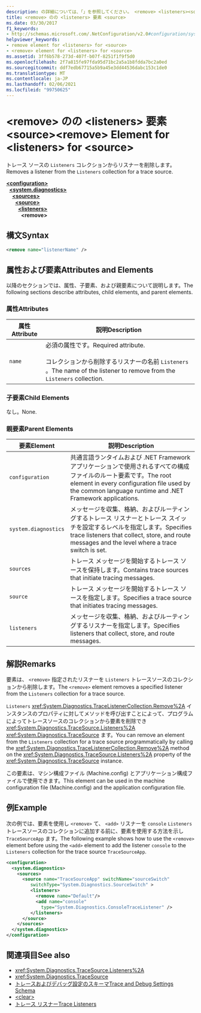 ```yaml
---
description: の詳細については、「」を参照してください。 <remove> <listeners><source>
title: <remove> のの <listeners> 要素 <source>
ms.date: 03/30/2017
f1_keywords:
- http://schemas.microsoft.com/.NetConfiguration/v2.0#configuration/system.diagnostics/sources/source/listeners/remove
helpviewer_keywords:
- remove element for <listeners> for <source>
- <remove> element for <listeners> for <source>
ms.assetid: 3ff6b578-273d-407f-b07f-8251f1f9f5d0
ms.openlocfilehash: 2f7a815fe97fda95d71bc2a5a1b8fdda7bc2a0ed
ms.sourcegitcommit: ddf7edb67715a5b9a45e3dd44536dabc153c1de0
ms.translationtype: MT
ms.contentlocale: ja-JP
ms.lasthandoff: 02/06/2021
ms.locfileid: "99750625"
---
```

# <a name="remove-element-for-listeners-for-source"></a><span data-ttu-id="a7890-103">\<remove> のの \<listeners> 要素 \<source></span><span class="sxs-lookup"><span data-stu-id="a7890-103">\<remove> Element for \<listeners> for \<source></span></span>

<span data-ttu-id="a7890-104">トレース ソースの `Listeners` コレクションからリスナーを削除します。</span><span class="sxs-lookup"><span data-stu-id="a7890-104">Removes a listener from the `Listeners` collection for a trace source.</span></span>  

[**\<configuration>**](../configuration-element.md)\
&nbsp;&nbsp;[**\<system.diagnostics>**](system-diagnostics-element.md)\
&nbsp;&nbsp;&nbsp;&nbsp;[**\<sources>**](sources-element.md)\
&nbsp;&nbsp;&nbsp;&nbsp;&nbsp;&nbsp;[**\<source>**](source-element.md)\
&nbsp;&nbsp;&nbsp;&nbsp;&nbsp;&nbsp;&nbsp;&nbsp;[**\<listeners>**](listeners-element-for-source.md)\
&nbsp;&nbsp;&nbsp;&nbsp;&nbsp;&nbsp;&nbsp;&nbsp;&nbsp;&nbsp;**\<remove>**

## <a name="syntax"></a><span data-ttu-id="a7890-105">構文</span><span class="sxs-lookup"><span data-stu-id="a7890-105">Syntax</span></span>  
  
```xml  
<remove name="listenerName" />  
```  
  
## <a name="attributes-and-elements"></a><span data-ttu-id="a7890-106">属性および要素</span><span class="sxs-lookup"><span data-stu-id="a7890-106">Attributes and Elements</span></span>  

 <span data-ttu-id="a7890-107">以降のセクションでは、属性、子要素、および親要素について説明します。</span><span class="sxs-lookup"><span data-stu-id="a7890-107">The following sections describe attributes, child elements, and parent elements.</span></span>  
  
### <a name="attributes"></a><span data-ttu-id="a7890-108">属性</span><span class="sxs-lookup"><span data-stu-id="a7890-108">Attributes</span></span>  
  
|<span data-ttu-id="a7890-109">属性</span><span class="sxs-lookup"><span data-stu-id="a7890-109">Attribute</span></span>|<span data-ttu-id="a7890-110">説明</span><span class="sxs-lookup"><span data-stu-id="a7890-110">Description</span></span>|  
|---------------|-----------------|  
|`name`|<span data-ttu-id="a7890-111">必須の属性です。</span><span class="sxs-lookup"><span data-stu-id="a7890-111">Required attribute.</span></span><br /><br /> <span data-ttu-id="a7890-112">コレクションから削除するリスナーの名前 `Listeners` 。</span><span class="sxs-lookup"><span data-stu-id="a7890-112">The name of the listener to remove from the `Listeners` collection.</span></span>|  
  
### <a name="child-elements"></a><span data-ttu-id="a7890-113">子要素</span><span class="sxs-lookup"><span data-stu-id="a7890-113">Child Elements</span></span>  

 <span data-ttu-id="a7890-114">なし。</span><span class="sxs-lookup"><span data-stu-id="a7890-114">None.</span></span>  
  
### <a name="parent-elements"></a><span data-ttu-id="a7890-115">親要素</span><span class="sxs-lookup"><span data-stu-id="a7890-115">Parent Elements</span></span>  
  
|<span data-ttu-id="a7890-116">要素</span><span class="sxs-lookup"><span data-stu-id="a7890-116">Element</span></span>|<span data-ttu-id="a7890-117">説明</span><span class="sxs-lookup"><span data-stu-id="a7890-117">Description</span></span>|  
|-------------|-----------------|  
|`configuration`|<span data-ttu-id="a7890-118">共通言語ランタイムおよび .NET Framework アプリケーションで使用されるすべての構成ファイルのルート要素です。</span><span class="sxs-lookup"><span data-stu-id="a7890-118">The root element in every configuration file used by the common language runtime and .NET Framework applications.</span></span>|  
|`system.diagnostics`|<span data-ttu-id="a7890-119">メッセージを収集、格納、およびルーティングするトレース リスナーとトレース スイッチを設定するレベルを指定します。</span><span class="sxs-lookup"><span data-stu-id="a7890-119">Specifies trace listeners that collect, store, and route messages and the level where a trace switch is set.</span></span>|  
|`sources`|<span data-ttu-id="a7890-120">トレース メッセージを開始するトレース ソースを保持します。</span><span class="sxs-lookup"><span data-stu-id="a7890-120">Contains trace sources that initiate tracing messages.</span></span>|  
|`source`|<span data-ttu-id="a7890-121">トレース メッセージを開始するトレース ソースを指定します。</span><span class="sxs-lookup"><span data-stu-id="a7890-121">Specifies a trace source that initiates tracing messages.</span></span>|  
|`listeners`|<span data-ttu-id="a7890-122">メッセージを収集、格納、およびルーティングするリスナーを指定します。</span><span class="sxs-lookup"><span data-stu-id="a7890-122">Specifies listeners that collect, store, and route messages.</span></span>|  
  
## <a name="remarks"></a><span data-ttu-id="a7890-123">解説</span><span class="sxs-lookup"><span data-stu-id="a7890-123">Remarks</span></span>  

 <span data-ttu-id="a7890-124">要素は、 `<remove>` 指定されたリスナーを `Listeners` トレースソースのコレクションから削除します。</span><span class="sxs-lookup"><span data-stu-id="a7890-124">The `<remove>` element removes a specified listener from the `Listeners` collection for a trace source.</span></span>  
  
 <span data-ttu-id="a7890-125">`Listeners` <xref:System.Diagnostics.TraceListenerCollection.Remove%2A> インスタンスのプロパティに対してメソッドを呼び出すことによって、プログラムによってトレースソースのコレクションから要素を削除でき <xref:System.Diagnostics.TraceSource.Listeners%2A> <xref:System.Diagnostics.TraceSource> ます。</span><span class="sxs-lookup"><span data-stu-id="a7890-125">You can remove an element from the `Listeners` collection for a trace source programmatically by calling the <xref:System.Diagnostics.TraceListenerCollection.Remove%2A> method on the <xref:System.Diagnostics.TraceSource.Listeners%2A> property of the <xref:System.Diagnostics.TraceSource> instance.</span></span>  
  
 <span data-ttu-id="a7890-126">この要素は、マシン構成ファイル (Machine.config) とアプリケーション構成ファイルで使用できます。</span><span class="sxs-lookup"><span data-stu-id="a7890-126">This element can be used in the machine configuration file (Machine.config) and the application configuration file.</span></span>  
  
## <a name="example"></a><span data-ttu-id="a7890-127">例</span><span class="sxs-lookup"><span data-stu-id="a7890-127">Example</span></span>  

 <span data-ttu-id="a7890-128">次の例では、要素を使用し `<remove>` て、 `<add>` リスナーを `console` `Listeners` トレースソースのコレクションに追加する前に、要素を使用する方法を示し `TraceSourceApp` ます。</span><span class="sxs-lookup"><span data-stu-id="a7890-128">The following example shows how to use the `<remove>` element before using the `<add>` element to add the listener `console` to the `Listeners` collection for the trace source `TraceSourceApp`.</span></span>  
  
```xml  
<configuration>  
  <system.diagnostics>  
    <sources>  
      <source name="TraceSourceApp" switchName="sourceSwitch"
         switchType="System.Diagnostics.SourceSwitch" >  
         <listeners>  
           <remove name="Default"/>  
           <add name="console"
             type="System.Diagnostics.ConsoleTraceListener" />  
         </listeners>  
      </source>  
    </sources>  
  </system.diagnostics>  
</configuration>
```  
  
## <a name="see-also"></a><span data-ttu-id="a7890-129">関連項目</span><span class="sxs-lookup"><span data-stu-id="a7890-129">See also</span></span>

- <xref:System.Diagnostics.TraceSource.Listeners%2A>
- <xref:System.Diagnostics.TraceSource>
- [<span data-ttu-id="a7890-130">トレースおよびデバッグ設定のスキーマ</span><span class="sxs-lookup"><span data-stu-id="a7890-130">Trace and Debug Settings Schema</span></span>](index.md)
- [\<clear>](clear-element-for-listeners-for-source.md)
- [<span data-ttu-id="a7890-131">トレース リスナー</span><span class="sxs-lookup"><span data-stu-id="a7890-131">Trace Listeners</span></span>](../../../debug-trace-profile/trace-listeners.md)
